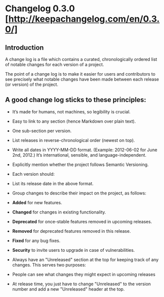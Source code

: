 Changelog 0.3.0 [http://keepachangelog.com/en/0.3.0/]
==============================

Introduction
-------


A change log is a file which contains a curated, chronologically ordered list of notable changes for each version of a project.

The point of a change log is to make it easier for users and contributors to see precisely what notable changes have been made between each release (or version) of the project.

A good change log sticks to these principles:
-------

 * It’s made for humans, not machines, so legibility is crucial.
 * Easy to link to any section (hence Markdown over plain text).
 * One sub-section per version.
 * List releases in reverse-chronological order (newest on top).
 * Write all dates in YYYY-MM-DD format. (Example: 2012-06-02 for June 2nd, 2012.) It’s international, sensible, and language-independent.
 * Explicitly mention whether the project follows Semantic Versioning.
 * Each version should:
  * List its release date in the above format.
  * Group changes to describe their impact on the project, as follows:
  * **Added** for new features.
  * **Changed** for changes in existing functionality.
  * **Deprecated** for once-stable features removed in upcoming releases.
  * **Removed** for deprecated features removed in this release.
  * **Fixed** for any bug fixes.
  * **Security** to invite users to upgrade in case of vulnerabilities.

 * Always have an "Unreleased" section at the top for keeping track of any changes. This serves two purposes:
  *  People can see what changes they might expect in upcoming releases
  *  At release time, you just have to change "Unreleased" to the version number and add a new "Unreleased" header at the top.

